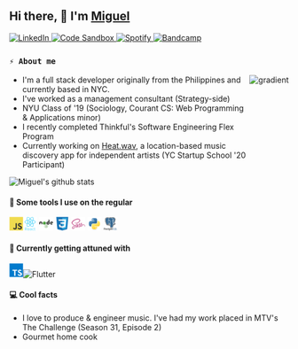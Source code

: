 

<h2 align="left"> Hi there, 👋 I'm <a href="https://miguel-lorenzo.dev">Miguel</a></h2></span>
<p align="left">
  <a href="https://www.linkedin.com/in/jml123/" target="_blank">
    <img src="https://img.shields.io/static/v1?labelColor=0e76a8&label=Linkedin&message=@jml123&color=0e76a8&style=flat-square&logo=linkedin" alt="LinkedIn">
  </a>
  <a href="https://codesandbox.io/u/jml0123" target="_blank">
    <img src="https://img.shields.io/static/v1?labelColor=black&label=CodeSandbox&message=@jml0123&color=black&style=flat-square&logo=codesandbox" alt="Code Sandbox">
  </a>
  <a href="https://open.spotify.com/user/jmlorenzo96" target="_blank">
    <img src="https://img.shields.io/static/v1?labelColor=0f0f0f&label=Spotify&message=Tunes&color=1DB954&style=flat-square&logo=spotify" alt="Spotify">
  </a>
  <a href="https://bandcamp.com/miguel12345678" target="_blank">
    <img src="https://img.shields.io/static/v1?labelColor=darkgrey&label=bandcamp&message=More%20Tunes&color=629aa9&style=flat-square&logo=bandcamp" alt="Bandcamp">
  </a>
</p>

### `⚡ About me`
<img align="right" src="https://media.giphy.com/media/3q3SUqPnxZGQpMNcjc/giphy.gif" alt="gradient" height="150px" width="auto"> 

- I'm a full stack developer originally from the Philippines and currently based in NYC. 
- I've worked as a management consultant (Strategy-side)
- NYU Class of '19 (Sociology, Courant CS: Web Programming & Applications minor)
- I recently completed Thinkful's Software Engineering Flex Program
- Currently working on <a href="https://heatwav.co">Heat.wav</a>, a location-based music discovery app for independent artists (YC Startup School '20 Participant)

![Miguel's github stats](https://github-readme-stats.vercel.app/api?username=jml0123&show_icons=true&theme=tokyonight)


#### 🧰 Some tools I use on the regular
<img src="https://raw.githubusercontent.com/devicons/devicon/master/icons/javascript/javascript-original.svg" alt="JavaScript" height="25px" width="auto"><img src="https://raw.githubusercontent.com/devicons/devicon/master/icons/react/react-original-wordmark.svg" alt="React.js" height="25px" width="auto">
<img src="https://raw.githubusercontent.com/devicons/devicon/master/icons/nodejs/nodejs-original-wordmark.svg" alt="Node.js" height="25px" width="auto">
<img src="https://raw.githubusercontent.com/devicons/devicon/master/icons/css3/css3-original.svg" alt="CSS" height="25px" width="auto">
<img src="https://raw.githubusercontent.com/devicons/devicon/master/icons/sass/sass-original.svg" alt="SCSS" height="25px" width="auto">
<img src="https://raw.githubusercontent.com/devicons/devicon/master/icons/python/python-original.svg" alt="Python" height="25px" width="auto">
<img src="https://raw.githubusercontent.com/devicons/devicon/master/icons/postgresql/postgresql-original-wordmark.svg" alt="PostgreSQL" height="25px" width="auto">

#### 🌱 Currently getting attuned with
<img src="https://raw.githubusercontent.com/devicons/devicon/master/icons/typescript/typescript-original.svg" alt="Typescript" height="25px" width="auto"><img src="https://meterpreter.org/wp-content/uploads/2018/09/flutter.png" alt="Flutter" height="25px" width="auto">

#### 💻 Cool facts
- I love to produce & engineer music. I've had my work placed in MTV's The Challenge (Season 31, Episode 2)
- Gourmet home cook

